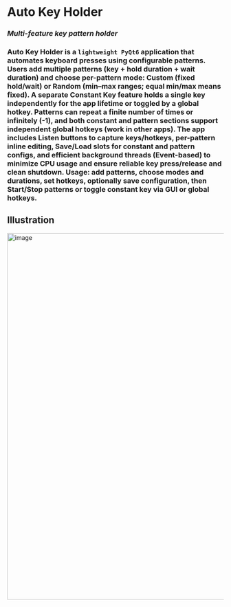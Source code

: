 # **Auto Key Holder**
### ***Multi-feature key pattern holder***
### Auto Key Holder is a `lightweight PyQt6` application that automates keyboard presses using configurable patterns. Users add multiple patterns (key + hold duration + wait duration) and choose per-pattern mode: Custom (fixed hold/wait) or Random (min–max ranges; equal min/max means fixed). A separate Constant Key feature holds a single key independently for the app lifetime or toggled by a global hotkey. Patterns can repeat a finite number of times or infinitely (-1), and both constant and pattern sections support independent global hotkeys (work in other apps). The app includes Listen buttons to capture keys/hotkeys, per-pattern inline editing, Save/Load slots for constant and pattern configs, and efficient background threads (Event-based) to minimize CPU usage and ensure reliable key press/release and clean shutdown. Usage: add patterns, choose modes and durations, set hotkeys, optionally save configuration, then Start/Stop patterns or toggle constant key via GUI or global hotkeys.

## **Illustration**
<img width="601" height="853" alt="image" src="https://github.com/user-attachments/assets/b4475189-b226-42e1-aaec-c50491d9d929" />
